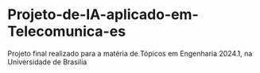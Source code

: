 # Projeto-de-IA-aplicado-em-Telecomunica-es
Projeto final realizado para a matéria de Tópicos em Engenharia 2024.1, na Universidade de Brasilia
